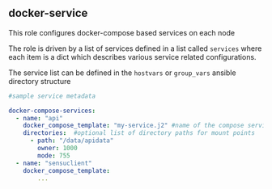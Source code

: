 docker-service
--------------

This role configures docker-compose based services on each node

The role is driven by a list of services defined in a list called `services` where each item is a dict which describes various service related configurations.


The service list can be defined in the `hostvars` or `group_vars` ansible directory structure

```yaml
#sample service metadata

docker-compose-services:
  - name: "api"
    docker_compose_template: "my-service.j2" #name of the compose service file template
    directories:  #optional list of directory paths for mount points
      - path: "/data/apidata"
        owner: 1000
        mode: 755
  - name: "sensuclient"
    docker_compose_template:
        ...

```
